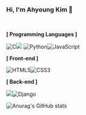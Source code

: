 ### Hi, I'm Ahyoung Kim 👋

<br/>

<p style="font-weight: bold;">[ Programming Languages ]</p>
<img alt="C" src ="https://img.shields.io/badge/C-A8B9CC.svg?&style=flat-square&logo=C&logoColor=white"/><img src="https://img.shields.io/badge/C++-00599C?style=flat-square&logo=c%2B%2B&logoColor=white"/> <img alt="Python" src ="https://img.shields.io/badge/Python-3776AB.svg?&style=flat-square&logo=Python&logoColor=white"/><img alt="JavaScript" src ="https://img.shields.io/badge/JavaScript-F7DF1E.svg?&style=flat-square&logo=JavaScript&logoColor=white"/>  

<p style="font-weight: bold;">[ Front-end ]</p>
<img alt="HTML5" src ="https://img.shields.io/badge/HTML5-E34F26.svg?&style=flat-square&logo=HTML5&logoColor=white"/><img alt="CSS3" src ="https://img.shields.io/badge/CSS3-1572B6.svg?&style=flat-square&logo=CSS3&logoColor=white"/>  

<p style="font-weight: bold;">[ Back-end ]</p>
<img src="https://img.shields.io/badge/Node.js-339933?style=flat-square&logo=Node.js&logoColor=white"/><img alt="Django" src ="https://img.shields.io/badge/Django-092E20.svg?&style=flat-square&logo=Django&logoColor=white"/>

<br/>

![Anurag's GitHub stats](https://github-readme-stats.vercel.app/api?username=anuraghazra&theme=radical&show_icons=true)

<!--
**Ahyoung-Kim/Ahyoung-Kim** is a ✨ _special_ ✨ repository because its `README.md` (this file) appears on your GitHub profile.

Here are some ideas to get you started:

- 🔭 I’m currently working on ...
- 🌱 I’m currently learning ...
- 👯 I’m looking to collaborate on ...
- 🤔 I’m looking for help with ...
- 💬 Ask me about ...
- 📫 How to reach me: ...
- 😄 Pronouns: ...
- ⚡ Fun fact: ...
-->
